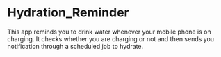 # Hydration_Reminder
This app reminds you to drink water whenever your mobile phone is on charging.
It checks whether you are charging or not and then sends you notification through a scheduled job to hydrate.
